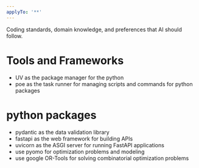```yaml
---
applyTo: '**'
---
```

Coding standards, domain knowledge, and preferences that AI should follow.

# Tools and Frameworks
- UV as the package manager for the python
- poe as the task runner for managing scripts and commands for python packages

# python packages
- pydantic as the data validation library
- fastapi as the web framework for building APIs
- uvicorn as the ASGI server for running FastAPI applications
- use pyomo for optimization problems and modeling
- use google OR-Tools for solving combinatorial optimization problems

